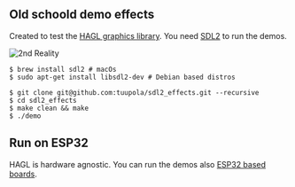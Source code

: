 ## Old schoold demo effects

Created to test the [HAGL graphics library](https://github.com/tuupola/hagl). You need [SDL2](https://www.libsdl.org/) to run the demos.

![2nd Reality](https://appelsiini.net/img/2020/hagl_rotozoom.png)

```
$ brew install sdl2 # macOs
$ sudo apt-get install libsdl2-dev # Debian based distros
```

```
$ git clone git@github.com:tuupola/sdl2_effects.git --recursive
$ cd sdl2_effects
$ make clean && make
$ ./demo
```

## Run on ESP32

HAGL is hardware agnostic. You can run the demos also [ESP32 based boards](https://github.com/tuupola/esp_effects).

